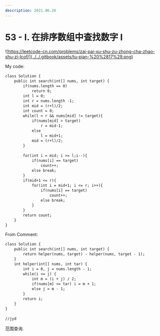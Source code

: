 ```yaml
---
description: 2021.06.26
---
```


# 53 - I. 在排序数组中查找数字 I

![https://leetcode-cn.com/problems/zai-pai-xu-shu-zu-zhong-cha-zhao-shu-zi-lcof/](../../.gitbook/assets/tu-pian-%20%2817%29.png)

My code:

```text
class Solution {
    public int search(int[] nums, int target) {
        if(nums.length == 0)
            return 0;
        int l = 0;
        int r = nums.length -1;
        int mid = (r+l)/2;
        int count = 0;
        while(l < r && nums[mid] != target){
            if(nums[mid] > target)
                r = mid-1;
            else
                l = mid+1;
            mid = (r+l)/2;
        }

        for(int i = mid; i >= l;i--){
            if(nums[i] == target)
                count++;
            else break;
        }
        if(mid+1 <= r){
            for(int i = mid+1; i <= r; i++){
                if(nums[i] == target)
                    count++;
                else break;
            }
        }
        return count;
    }
}
```

From Comment:

```text
class Solution {
    public int search(int[] nums, int target) {
        return helper(nums, target) - helper(nums, target - 1);
    }
    int helper(int[] nums, int tar) {
        int i = 0, j = nums.length - 1;
        while(i <= j) {
            int m = (i + j) / 2;
            if(nums[m] <= tar) i = m + 1;
            else j = m - 1;
        }
        return i;
    }
}

//jyd

```

范围查询.

